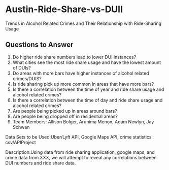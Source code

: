 # Austin-Ride-Share-vs-DUII
Trends in Alcohol Related Crimes and Their Relationship with Ride-Sharing Usage

## Questions to Answer

1. Do higher ride share numbers lead to lower DUI instances?
2. What cities see the most ride share usage and have the lowest amount of DUIs?
3. Do areas with more bars have higher instances of alcohol related crimes/DUIS?
4. Is ride sharing pick up more common in areas that have more bars?
5. Is there a correlation between the time of year and ride share usage and alcohol related crimes?
6. Is there a correlation between the time of day and ride share usage and alcohol related crimes?
7. Are people being picked up in areas around bars?
8. Are people being dropped off in residential areas?
9. Team Members: Allison Bolger, Arunima Menon, Adam Newlyn, Jay Schwan

Data Sets to be Used:Uber/Lyft API, Google Maps API, crime statistics csv/APIProject

Description:Using data from ride sharing application, google maps, and crime data from XXX, we will attempt to reveal any correlations between DUI numbers and ride share data.
